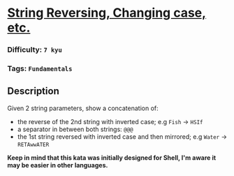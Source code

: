# [String Reversing, Changing case, etc.](https://www.codewars.com/kata/58305403aeb69a460b00019a)

### Difficulty: `7 kyu`

### Tags: `Fundamentals`

## Description

Given 2 string parameters, show a concatenation of:

- the reverse of the 2nd string with inverted case; e.g `Fish` -> `HSIf`
- a separator in between both strings: `@@@`
- the 1st string reversed with inverted case and then mirrored; e.g `Water` -> `RETAwwATER` 

**Keep in mind that this kata was initially designed for Shell, I'm aware it may be easier in other languages.**


